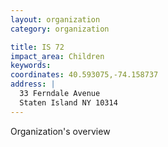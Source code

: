 ```yaml
---
layout: organization
category: organization

title: IS 72
impact_area: Children
keywords: 
coordinates: 40.593075,-74.158737
address: |
  33 Ferndale Avenue
  Staten Island NY 10314
---
```

Organization's overview
